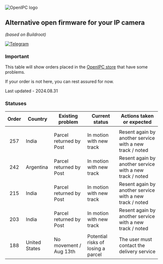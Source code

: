 ![OpenIPC logo][logo]

## Alternative open firmware for your IP camera
_(based on Buildroot)_

[![Telegram](https://openipc.org/images/telegram_button.svg)][telegram]

### Important

This table will show orders placed in the [OpenIPC store](https://store.openipc.org) that have some problems.

If your order is not here, you can rest assured for now.

Last updated - 2024.08.31

### Statuses

| Order | Country         | Existing problem        | Current status                     | Actions taken or expected                                |
|:-----:|-----------------|-------------------------|------------------------------------|----------------------------------------------------------|
|       |                 |                         |                                    |                                                          |
| 257   | India           | Parcel returned by Post | In motion with new track           | Resent again by another service with a new track / noted |
| 242   | Argentina       | Parcel returned by Post | In motion with new track           | Resent again by another service with a new track / noted |
| 215   | India           | Parcel returned by Post | In motion with new track           | Resent again by another service with a new track / noted |
| 203   | India           | Parcel returned by Post | In motion with new track           | Resent again by another service with a new track / noted |
| 188   | United States   | No movement / Aug 13th  | Potential risks of losing a parcel | The user must contact the delivery service               |


[logo]: https://openipc.org/assets/openipc-logo-black.svg
[telegram]: https://openipc.org/our-channels
